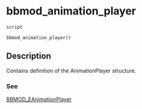# bbmod_animation_player
`script`
```gml
bbmod_animation_player()
```

## Description
Contains definition of the AnimationPlayer structure.

### See
[BBMOD_EAnimationPlayer](BBMOD_EAnimationPlayer.html)